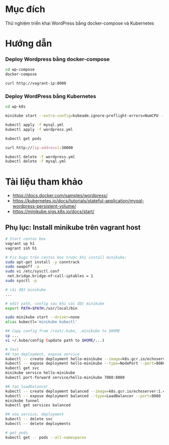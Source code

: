 # Mục đích
Thử nghiệm triển khai WordPress bằng docker-compose và Kubernetes

# Hướng dẫn
### Deploy Wordpress bằng docker-compose
```bash
cd wp-compose
docker-compose

curl http://vagrant-ip:8000
```

### Deploy WordPress bằng Kubernetes
```bash
cd wp-k8s

minikube start --extra-config=kubeadm.ignore-preflight-errors=NumCPU --force --cpus 1

kubectl apply -f mysql.yml
kubectl apply -f wordpress.yml

kubectl get pods

curl http://[ip-address]:30000

kubectl delete -f wordpress.yml
kubectl delete -f mysql.yml
```

# Tài liệu tham khảo
- https://docs.docker.com/samples/wordpress/
- https://kubernetes.io/docs/tutorials/stateful-application/mysql-wordpress-persistent-volume/
- https://minikube.sigs.k8s.io/docs/start/

## Phụ lục: Install minikube trên vagrant host
```bash
# Start centos box
vagrant up h1
vagrant ssh h1

# Fix bugs trên centos box trước khi install minikube:
sudo apt-get install -y conntrack
sudo swapoff -a
sudo vi /etc/sysctl.conf
 net.bridge.bridge-nf-call-iptables = 1
sudo sysctl -p

# cài đặt minikube
...

# edit path, config sau khi cài đặt minikube
export PATH=$PATH:/usr/local/bin

sudo minikube start --driver=none
alias kubectl='minikube kubectl'

## Copy config from /root/.kube, .minikube to $HOME
cp ...
vi ~/.kube/config (update path to $HOME/...)

# Test
## tạo deployment, expose service
kubectl -- create deployment hello-minikube --image=k8s.gcr.io/echoserver:1.4
kubectl -- expose deployment hello-minikube --type=NodePort --port=8080
kubectl get svc
minikube service hello-minikube
kubectl port-forward service/hello-minikube 7080:8080

## tạo loadbalancer
kubectl -- create deployment balanced --image=k8s.gcr.io/echoserver:1.4
kubectl -- expose deployment balanced --type=LoadBalancer --port=8080
minikube tunnel
kubectl get services balanced

## xóa service, deployment
kubectl -- delete svc
kubectl -- delete deployments

# get pods
kubectl get -- pods --all-namespaces